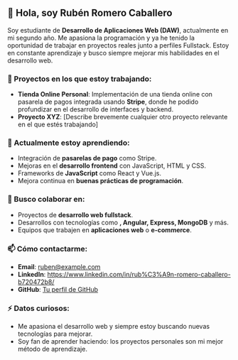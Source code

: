 ## 👋 Hola, soy Rubén Romero Caballero

Soy estudiante de **Desarrollo de Aplicaciones Web (DAW)**, actualmente en mi segundo año. Me apasiona la programación y ya he tenido la oportunidad de trabajar en proyectos reales junto a perfiles Fullstack. Estoy en constante aprendizaje y busco siempre mejorar mis habilidades en el desarrollo web.

### 🔭 Proyectos en los que estoy trabajando:

- **Tienda Online Personal**: Implementación de una tienda online con pasarela de pagos integrada usando **Stripe**, donde he podido profundizar en el desarrollo de interfaces y backend.
- **Proyecto XYZ**: [Describe brevemente cualquier otro proyecto relevante en el que estés trabajando]

### 🌱 Actualmente estoy aprendiendo:

- Integración de **pasarelas de pago** como Stripe.
- Mejoras en el **desarrollo frontend** con JavaScript, HTML y CSS.
- Frameworks de **JavaScript** como React y Vue.js.
- Mejora continua en **buenas prácticas de programación**.

### 👯 Busco colaborar en:

- Proyectos de **desarrollo web fullstack**.
- Desarrollos con tecnologías como **, Angular, Express, MongoDB** y más.
- Equipos que trabajen en **aplicaciones web** o **e-commerce**.

### 📫 Cómo contactarme:

- **Email**: ruben@example.com
- **LinkedIn**: https://www.linkedin.com/in/rub%C3%A9n-romero-caballero-b720472b8/
- **GitHub**: [Tu perfil de GitHub](https://github.com/RubenRomeroCab)

### ⚡ Datos curiosos:

- Me apasiona el desarrollo web y siempre estoy buscando nuevas tecnologías para mejorar.
- Soy fan de aprender haciendo: los proyectos personales son mi mejor método de aprendizaje.
